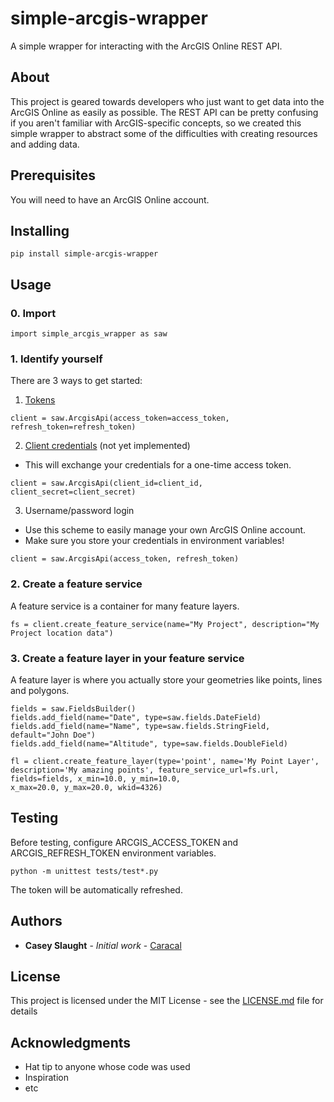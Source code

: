 # simple-arcgis-wrapper

A simple wrapper for interacting with the ArcGIS Online REST API.

## About

This project is geared towards developers who just want to get data into the ArcGIS Online as easily as possible. The REST API can be pretty confusing if you aren't familiar with ArcGIS-specific concepts, so we created this simple wrapper to abstract some of the difficulties with creating resources and adding data.

## Prerequisites

You will need to have an ArcGIS Online account.

## Installing

```
pip install simple-arcgis-wrapper
```

## Usage

### 0. Import
```
import simple_arcgis_wrapper as saw
```

### 1. Identify yourself
There are 3 ways to get started:

1. [Tokens](https://developers.arcgis.com/documentation/core-concepts/security-and-authentication/server-based-user-logins/)

```
client = saw.ArcgisApi(access_token=access_token, refresh_token=refresh_token)
```

2. [Client credentials](https://developers.arcgis.com/labs/rest/get-an-access-token/) (not yet implemented)

- This will exchange your credentials for a one-time access token.

```
client = saw.ArcgisApi(client_id=client_id, client_secret=client_secret)
```

3. Username/password login
- Use this scheme to easily manage your own ArcGIS Online account.
- Make sure you store your credentials in environment variables!


```
client = saw.ArcgisApi(access_token, refresh_token)
```

### 2. Create a feature service

A feature service is a container for many feature layers.

```
fs = client.create_feature_service(name="My Project", description="My Project location data")
```

### 3. Create a feature layer in your feature service

A feature layer is where you actually store your geometries like points, lines and polygons.

```
fields = saw.FieldsBuilder()
fields.add_field(name="Date", type=saw.fields.DateField)
fields.add_field(name="Name", type=saw.fields.StringField, default="John Doe")
fields.add_field(name="Altitude", type=saw.fields.DoubleField)

fl = client.create_feature_layer(type='point', name='My Point Layer', description='My amazing points', feature_service_url=fs.url, fields=fields, x_min=10.0, y_min=10.0, 
x_max=20.0, y_max=20.0, wkid=4326)
```


## Testing

Before testing, configure ARCGIS_ACCESS_TOKEN and ARCGIS_REFRESH_TOKEN environment variables.

```
python -m unittest tests/test*.py
```

The token will be automatically refreshed.


## Authors

* **Casey Slaught** - *Initial work* - [Caracal](https://github.com/caracal-cloud)

## License

This project is licensed under the MIT License - see the [LICENSE.md](LICENSE.md) file for details

## Acknowledgments

* Hat tip to anyone whose code was used
* Inspiration
* etc

